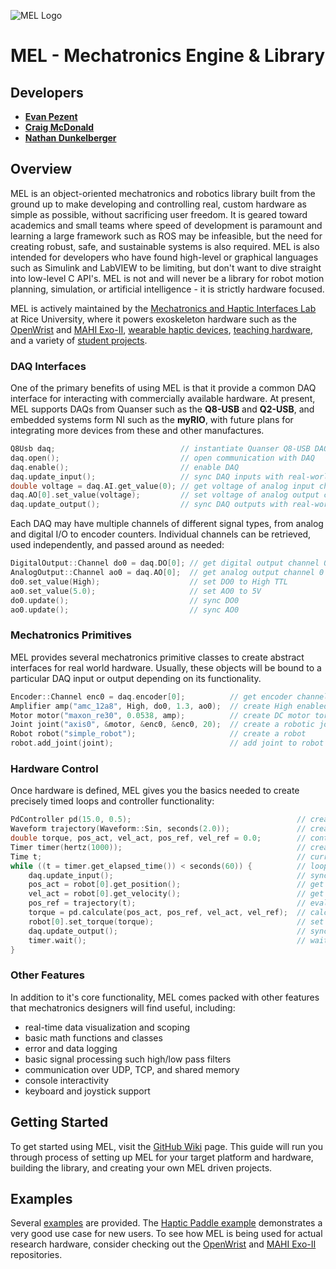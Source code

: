 
![MEL Logo](https://raw.githubusercontent.com/epezent/MEL/master/logo.png)

# MEL - Mechatronics Engine & Library

## Developers

- **[Evan Pezent](http://evanpezent.com)**
- **[Craig McDonald](http://craiggmcdonald.com/)**
- **[Nathan Dunkelberger](http://mahilab.rice.edu/users/nathan-dunkelberger)**

## Overview

MEL is an object-oriented mechatronics and robotics library built from the ground up to make developing and controlling real, custom hardware as simple as possible, without sacrificing user freedom. It is geared toward academics and small teams where speed of development is paramount and learning a large framework such as ROS may be infeasible, but the need for creating robust, safe, and sustainable systems is also required. MEL is also intended for developers who have found high-level or graphical languages such as Simulink and LabVIEW to be limiting, but don't want to dive straight into low-level C API's. MEL is not and will never be a library for robot motion planning, simulation, or artificial intelligence - it is strictly hardware focused.

MEL is actively maintained by the [Mechatronics and Haptic Interfaces Lab](http://mahilab.rice.edu/) at Rice University, where it powers exoskeleton hardware such as the [OpenWrist](https://www.youtube.com/watch?v=CfdejS77hO8&t) and [MAHI Exo-II](https://www.youtube.com/watch?v=Q6znZVT0L1o), [wearable haptic devices](https://www.youtube.com/watch?v=NkcyAI6h9dQ&t=73s), [teaching hardware](http://mahilab.rice.edu/content/hands-haptics-haptic-paddle), and a variety of [student projects](https://www.youtube.com/watch?v=xUzqJCcLZRo).

### DAQ Interfaces

One of the primary benefits of using MEL is that it provide a common DAQ interface for interacting with commercially available hardware. At present, MEL supports DAQs from Quanser such as the **Q8-USB** and **Q2-USB**, and embedded systems form NI such as the **myRIO**, with future plans for integrating more devices from these and other manufactures.

```cpp
Q8Usb daq;                            // instantiate Quanser Q8-USB DAQ
daq.open();                           // open communication with DAQ
daq.enable();                         // enable DAQ
daq.update_input();                   // sync DAQ inputs with real-world
double voltage = daq.AI.get_value(0); // get voltage of analog input channel 0
daq.AO[0].set_value(voltage);         // set voltage of analog output channel 0
daq.update_output();                  // sync DAQ outputs with real-world
```

Each DAQ may have multiple channels of different signal types, from analog and digital I/O to encoder counters. Individual channels can be retrieved, used independently, and passed around as needed:

```cpp
DigitalOutput::Channel do0 = daq.DO[0]; // get digital output channel 0
AnalogOutput::Channel ao0 = daq.AO[0];  // get analog output channel 0
do0.set_value(High);                    // set DO0 to High TTL
ao0.set_value(5.0);                     // set AO0 to 5V
do0.update();                           // sync DO0
ao0.update();                           // sync AO0
```

### Mechatronics Primitives

MEL provides several mechatronics primitive classes to create abstract interfaces for real world hardware. Usually, these objects will be bound to a particular DAQ input or output depending on its functionality.

```cpp
Encoder::Channel enc0 = daq.encoder[0];          // get encoder channel 0
Amplifier amp("amc_12a8", High, do0, 1.3, ao0);  // create High enabled PWM amplifier with gain 1.3
Motor motor("maxon_re30", 0.0538, amp);          // create DC motor torque constant 0.0538
Joint joint("axis0", &motor, &enc0, &enc0, 20);  // create a robotic joint with transmission ratio 20
Robot robot("simple_robot");                     // create a robot
robot.add_joint(joint);                          // add joint to robot
```

### Hardware Control

Once hardware is defined, MEL gives you the basics needed to create precisely timed loops and controller functionality:

```cpp
PdController pd(15.0, 0.5);                                     // create PD control with gains Kp 15 and Kd 0.5
Waveform trajectory(Waveform::Sin, seconds(2.0));               // create sinwave trajectory
double torque, pos_act, vel_act, pos_ref, vel_ref = 0.0;        // control variables
Timer timer(hertz(1000));                                       // create 1000 Hz control loop timer
Time t;                                                         // current time
while ((t = timer.get_elapsed_time()) < seconds(60)) {          // loop for 1 minute
    daq.update_input();                                         // sync DAQ inputs with real-world
    pos_act = robot[0].get_position();                          // get robot joint position
    vel_act = robot[0].get_velocity();                          // get robot joint velocity
    pos_ref = trajectory(t);                                    // evaluate trajectory
    torque = pd.calculate(pos_act, pos_ref, vel_act, vel_ref);  // calculate PD torque
    robot[0].set_torque(torque);                                // set robot joint torque
    daq.update_output();                                        // sync DAQ outputs with real-world
    timer.wait();                                               // wait for 1 ms to elapse
}
```

### Other Features

In addition to it's core functionality, MEL comes packed with other features that mechatronics designers will find useful, including:
- real-time data visualization and scoping
- basic math functions and classes
- error and data logging
- basic signal processing such high/low pass filters
- communication over UDP, TCP, and shared memory
- console interactivity
- keyboard and joystick support

## Getting Started

To get started using MEL, visit the [GitHub Wiki](https://github.com/epezent/MEL/wiki) page. This guide will run you through process of setting up MEL for your target platform and hardware, building the library, and creating your own MEL driven projects.

## Examples

Several [examples](https://github.com/epezent/MEL/tree/master/examples) are provided. The [Haptic Paddle example](https://github.com/epezent/MEL/blob/master/examples/ex_haptic_paddle.cpp) demonstrates a very good use case for new users. To see how MEL is being used for actual research hardware, consider checking out the [OpenWrist](https://github.com/epezent/OpenWrist) and [MAHI Exo-II](https://github.com/craigmc707/MEII) repositories.
